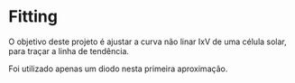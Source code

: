# Fitting

O objetivo deste projeto é ajustar a curva não linar IxV de uma célula solar, para traçar a linha de tendência. 

Foi utilizado apenas um diodo nesta primeira aproximação. 
